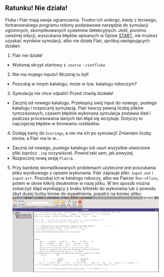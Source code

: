 ## Ratunku! Nie działa!
Fluka i Flair mają swoje ograniczenia. Trudno ich uniknąć, kiedy z leciwego, fortranowskiego programu robimy podstawowe narzędzie do symulacji ogromnych, skomplikowanych systemów detekcyjnych. Jeśli, pomimo uważnej edycji, wyszukania błędów opisanych w Opisie [START](Start.md), nie możesz uzyskać wyników symulacji, albo nie działa Flair, spróbuj następujących działań:
1. Flair nie działa! 
- Wykonaj skrypt startowy `$ source ~/setfluka`
2. Nie ma mojego inputu! Wczoraj tu był! 
- Poszukaj w innym katalogu, może w tzw. katalogu roboczym?
3. Symulacja nie chce odpalić! Przed chwilą działała! 
- Zacznij od nowego katalogu. Przekopiuj swój input do nowego, pustego katalogu i rozpocznij symulację. Flair tworzy pewną liczbę plików tymczasowych, czasem błędnie wykonana symulacja zostawia ślad i podczas procesowania danych ten błąd się wczytuje. Dotyczy to najczęściej błędów w binowaniu rozkładów.
4. Dodaję karty do `Scoringu`, a nie ma ich po symulacji! Zmieniam liczby binów, a Flair ma to w...
- Zacznij od nowego, pustego katalogu lub usuń wszystkie utworzone pliki (oprócz `.inp` oczywiście). Powód taki sam, jak powyżej.
- Rozpocznij nową sesję `Flaira`.
5. Przy bardziej skomplikowanych problemach użyteczne jest poszukania pliku wynikowego z opisem wykonania. Flair zapisuje pliki: `input.out` i `input.err`. Poszukaj ich w katalogu roboczy, albo we Flairze: `Run->Flies`, potem w oknie kliknij dwukrotnie w nazę pliku. W ten sposób można zobaczyć błąd wynikający z braku bilioteki do wykonania lub z powodu zbyt dużej liczby binów do wypełnienia, popatrz na koniec pliku: 
[!["ERROR"](Images/I4error.png)](Images/I4error.png)
